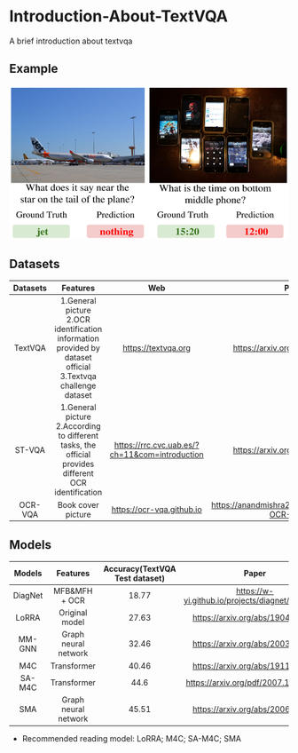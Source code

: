 # Introduction-About-TextVQA
A brief introduction about textvqa
## Example
![image](https://github.com/JayZhu0104/Introduction-About-TextVQA/blob/master/img/example%20picture.png)
## Datasets
| Datasets | Features | Web | Paper |
| :---:  | :---:  | :---:  | :---:  |
| TextVQA| 1.General picture<br>2.OCR identification information provided by dataset official<br>3.Textvqa challenge dataset | https://textvqa.org | https://arxiv.org/abs/1904.08920 |
| ST-VQA | 1.General picture<br>2.According to different tasks, the official provides different OCR identification | https://rrc.cvc.uab.es/?ch=11&com=introduction | https://arxiv.org/abs/1905.13648 |
| OCR-VQA | Book cover picture | https://ocr-vqa.github.io | https://anandmishra22.github.io/files/mishra-OCR-VQA.pdf |

## Models
| Models | Features | Accuracy(TextVQA Test dataset) | Paper |
| :---:  | :---: | :---: | :---: |
| DiagNet| MFB&MFH + OCR | 18.77 | https://w-yi.github.io/projects/diagnet/report.pdf | 
| LoRRA| Original model | 27.63 | https://arxiv.org/abs/1904.08920 | 
| MM-GNN | Graph neural network | 32.46 | https://arxiv.org/abs/2003.13962 |
| M4C | Transformer | 40.46 | https://arxiv.org/abs/1911.06258 |
| SA-M4C | Transformer | 44.6 | https://arxiv.org/pdf/2007.12146.pdf |
| SMA | Graph neural network | 45.51 | https://arxiv.org/abs/2006.00753 |

* Recommended reading model: LoRRA; M4C; SA-M4C; SMA
